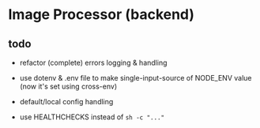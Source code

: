 # Image Processor (backend)

## todo

- refactor (complete) errors logging & handling
- use dotenv & .env file to make single-input-source of NODE_ENV value (now it's set using cross-env)
- default/local config handling

- use HEALTHCHECKS instead of `sh -c "..."`